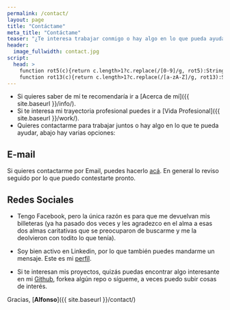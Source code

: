 ```yaml
---
permalink: /contact/
layout: page
title: "Contáctame"
meta_title: "Contáctame"
teaser: "¿Te interesa trabajar conmigo o hay algo en lo que pueda ayudarte?"
header:
  image_fullwidth: contact.jpg
script:
  head: >
    function rot5(c){return c.length>1?c.replace(/[0-9]/g, rot5):String.fromCharCode((c<="9"?57:57)>=(c=c.charCodeAt(0)+5)?c:c-10);}
    function rot13(c){return c.length>1?c.replace(/[a-zA-Z]/g, rot13):String.fromCharCode((c<="Z"?90:122)>=(c=c.charCodeAt(0)+13)?c:c-26);}
---
```

* Si quieres saber de mí te recomendaría ir a [Acerca de mí]({{ site.baseurl }}/info/).
* Si te interesa mi trayectoria profesional puedes ir a [Vida Profesional]({{ site.baseurl }}/work/).
* Quieres contactarme para trabajar juntos o hay algo en lo que te pueda ayudar, abajo hay varias opciones:

## E-mail

Si quieres contactarme por Email, puedes hacerlo [acá](mailto:alfonso.tobar@alumnos.usm.cl). En general lo reviso seguido por lo que puedo contestarte pronto.


## Redes Sociales

* Tengo Facebook, pero la única razón es para que me devuelvan mis billeteras (ya ha pasado dos veces y les agradezco en el alma a esas dos almas caritativas que se preocuparon de buscarme y me la deolvieron con todito lo que tenía).

* Soy bien activo en Linkedin, por lo que también puedes mandarme un mensaje. Este es mi [perfíl](https://www.linkedin.com/in/alfonso-tobar/).

* Si te interesan mis proyectos, quizás puedas encontrar algo interesante en mi [Github](https://github.com/datacubeR), forkea algún repo o sígueme, a veces puedo subir cosas de interés.

Gracias, [**Alfonso**]({{ site.baseurl }}/contact/)

